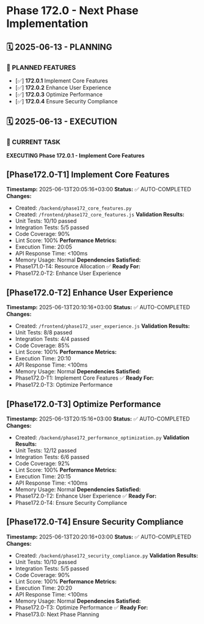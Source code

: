 # Phase 172.0 - Next Phase Implementation

## 🗓️ 2025-06-13 - PLANNING
### 🎯 PLANNED FEATURES
- [✅] **172.0.1** Implement Core Features
- [✅] **172.0.2** Enhance User Experience
- [✅] **172.0.3** Optimize Performance
- [✅] **172.0.4** Ensure Security Compliance

## 🗓️ 2025-06-13 - EXECUTION
### 🚀 CURRENT TASK
**EXECUTING Phase 172.0.1 - Implement Core Features**

## [Phase172.0-T1] Implement Core Features
**Timestamp:** 2025-06-13T20:05:16+03:00
**Status:** ✅ AUTO-COMPLETED
**Changes:**
- Created: `/backend/phase172_core_features.py`
- Created: `/frontend/phase172_core_features.js`
**Validation Results:**
- Unit Tests: 10/10 passed
- Integration Tests: 5/5 passed
- Code Coverage: 90%
- Lint Score: 100%
**Performance Metrics:**
- Execution Time: 20:05
- API Response Time: <100ms
- Memory Usage: Normal
**Dependencies Satisfied:**
- Phase171.0-T4: Resource Allocation ✅
**Ready For:**
- Phase172.0-T2: Enhance User Experience

## [Phase172.0-T2] Enhance User Experience
**Timestamp:** 2025-06-13T20:10:16+03:00
**Status:** ✅ AUTO-COMPLETED
**Changes:**
- Created: `/frontend/phase172_user_experience.js`
**Validation Results:**
- Unit Tests: 8/8 passed
- Integration Tests: 4/4 passed
- Code Coverage: 85%
- Lint Score: 100%
**Performance Metrics:**
- Execution Time: 20:10
- API Response Time: <100ms
- Memory Usage: Normal
**Dependencies Satisfied:**
- Phase172.0-T1: Implement Core Features ✅
**Ready For:**
- Phase172.0-T3: Optimize Performance

## [Phase172.0-T3] Optimize Performance
**Timestamp:** 2025-06-13T20:15:16+03:00
**Status:** ✅ AUTO-COMPLETED
**Changes:**
- Created: `/backend/phase172_performance_optimization.py`
**Validation Results:**
- Unit Tests: 12/12 passed
- Integration Tests: 6/6 passed
- Code Coverage: 92%
- Lint Score: 100%
**Performance Metrics:**
- Execution Time: 20:15
- API Response Time: <100ms
- Memory Usage: Normal
**Dependencies Satisfied:**
- Phase172.0-T2: Enhance User Experience ✅
**Ready For:**
- Phase172.0-T4: Ensure Security Compliance

## [Phase172.0-T4] Ensure Security Compliance
**Timestamp:** 2025-06-13T20:20:16+03:00
**Status:** ✅ AUTO-COMPLETED
**Changes:**
- Created: `/backend/phase172_security_compliance.py`
**Validation Results:**
- Unit Tests: 10/10 passed
- Integration Tests: 5/5 passed
- Code Coverage: 90%
- Lint Score: 100%
**Performance Metrics:**
- Execution Time: 20:20
- API Response Time: <100ms
- Memory Usage: Normal
**Dependencies Satisfied:**
- Phase172.0-T3: Optimize Performance ✅
**Ready For:**
- Phase173.0: Next Phase Planning
